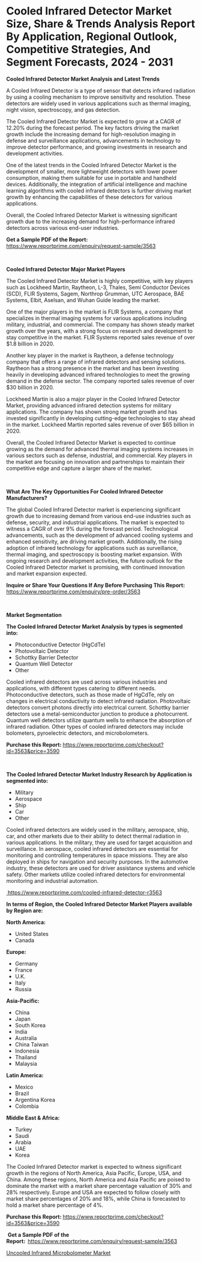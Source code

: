<p><h1>Cooled Infrared Detector Market Size, Share & Trends Analysis Report By Application, Regional Outlook, Competitive Strategies, And Segment Forecasts, 2024 - 2031</h1></p><p><strong>Cooled Infrared Detector Market Analysis and Latest Trends</strong></p>
<p><p>A Cooled Infrared Detector is a type of sensor that detects infrared radiation by using a cooling mechanism to improve sensitivity and resolution. These detectors are widely used in various applications such as thermal imaging, night vision, spectroscopy, and gas detection.</p><p>The Cooled Infrared Detector Market is expected to grow at a CAGR of 12.20% during the forecast period. The key factors driving the market growth include the increasing demand for high-resolution imaging in defense and surveillance applications, advancements in technology to improve detector performance, and growing investments in research and development activities.</p><p>One of the latest trends in the Cooled Infrared Detector Market is the development of smaller, more lightweight detectors with lower power consumption, making them suitable for use in portable and handheld devices. Additionally, the integration of artificial intelligence and machine learning algorithms with cooled infrared detectors is further driving market growth by enhancing the capabilities of these detectors for various applications.</p><p>Overall, the Cooled Infrared Detector Market is witnessing significant growth due to the increasing demand for high-performance infrared detectors across various end-user industries.</p></p>
<p><strong>Get a Sample PDF of the Report:&nbsp;</strong> <a href="https://www.reportprime.com/enquiry/request-sample/3563">https://www.reportprime.com/enquiry/request-sample/3563</a></p>
<p>&nbsp;</p>
<p><strong>Cooled Infrared Detector Major Market Players</strong></p>
<p><p>The Cooled Infrared Detector Market is highly competitive, with key players such as Lockheed Martin, Raytheon, L-3, Thales, Semi Conductor Devices (SCD), FLIR Systems, Sagem, Northrop Grumman, UTC Aerospace, BAE Systems, Elbit, Aselsan, and Wuhan Guide leading the market.</p><p>One of the major players in the market is FLIR Systems, a company that specializes in thermal imaging systems for various applications including military, industrial, and commercial. The company has shown steady market growth over the years, with a strong focus on research and development to stay competitive in the market. FLIR Systems reported sales revenue of over $1.8 billion in 2020.</p><p>Another key player in the market is Raytheon, a defense technology company that offers a range of infrared detectors and sensing solutions. Raytheon has a strong presence in the market and has been investing heavily in developing advanced infrared technologies to meet the growing demand in the defense sector. The company reported sales revenue of over $30 billion in 2020.</p><p>Lockheed Martin is also a major player in the Cooled Infrared Detector Market, providing advanced infrared detection systems for military applications. The company has shown strong market growth and has invested significantly in developing cutting-edge technologies to stay ahead in the market. Lockheed Martin reported sales revenue of over $65 billion in 2020.</p><p>Overall, the Cooled Infrared Detector Market is expected to continue growing as the demand for advanced thermal imaging systems increases in various sectors such as defense, industrial, and commercial. Key players in the market are focusing on innovation and partnerships to maintain their competitive edge and capture a larger share of the market.</p></p>
<p>&nbsp;</p>
<p><strong>What Are The Key Opportunities For Cooled Infrared Detector Manufacturers?</strong></p>
<p><p>The global Cooled Infrared Detector market is experiencing significant growth due to increasing demand from various end-use industries such as defense, security, and industrial applications. The market is expected to witness a CAGR of over 9% during the forecast period. Technological advancements, such as the development of advanced cooling systems and enhanced sensitivity, are driving market growth. Additionally, the rising adoption of infrared technology for applications such as surveillance, thermal imaging, and spectroscopy is boosting market expansion. With ongoing research and development activities, the future outlook for the Cooled Infrared Detector market is promising, with continued innovation and market expansion expected.</p></p>
<p><strong>Inquire or Share Your Questions If Any Before Purchasing This Report:</strong> <a href="https://www.reportprime.com/enquiry/pre-order/3563">https://www.reportprime.com/enquiry/pre-order/3563</a></p>
<p>&nbsp;</p>
<p><strong>Market Segmentation</strong></p>
<p><strong>The Cooled Infrared Detector Market Analysis by types is segmented into:</strong></p>
<p><ul><li>Photoconductive Detector (HgCdTe)</li><li>Photovoltaic Detector</li><li>Schottky Barrier Detector</li><li>Quantum Well Detector</li><li>Other</li></ul></p>
<p><p>Cooled infrared detectors are used across various industries and applications, with different types catering to different needs. Photoconductive detectors, such as those made of HgCdTe, rely on changes in electrical conductivity to detect infrared radiation. Photovoltaic detectors convert photons directly into electrical current. Schottky barrier detectors use a metal-semiconductor junction to produce a photocurrent. Quantum well detectors utilize quantum wells to enhance the absorption of infrared radiation. Other types of cooled infrared detectors may include bolometers, pyroelectric detectors, and microbolometers.</p></p>
<p><strong>Purchase this Report:&nbsp;</strong><a href="https://www.reportprime.com/checkout?id=3563&price=3590">https://www.reportprime.com/checkout?id=3563&price=3590</a></p>
<p>&nbsp;</p>
<p><strong>The Cooled Infrared Detector Market Industry Research by Application is segmented into:</strong></p>
<p><ul><li>Military</li><li>Aerospace</li><li>Ship</li><li>Car</li><li>Other</li></ul></p>
<p><p>Cooled infrared detectors are widely used in the military, aerospace, ship, car, and other markets due to their ability to detect thermal radiation in various applications. In the military, they are used for target acquisition and surveillance. In aerospace, cooled infrared detectors are essential for monitoring and controlling temperatures in space missions. They are also deployed in ships for navigation and security purposes. In the automotive industry, these detectors are used for driver assistance systems and vehicle safety. Other markets utilize cooled infrared detectors for environmental monitoring and industrial automation.</p></p>
<p><a href="https://www.reportprime.com/cooled-infrared-detector-r3563">&nbsp;https://www.reportprime.com/cooled-infrared-detector-r3563</a></p>
<p><strong>In terms of Region, the Cooled Infrared Detector Market Players available by Region are:</strong></p>
<p>
    <p> <strong> North America: </strong>
        <ul>
            <li>United States</li>
            <li>Canada</li>
        </ul>
        </p> 
    <p> <strong> Europe: </strong>
        <ul>
            <li>Germany</li>
            <li>France</li>
            <li>U.K.</li>
            <li>Italy</li>
            <li>Russia</li>
        </ul>
        </p> 
    <p> <strong> Asia-Pacific: </strong>
        <ul>
            <li>China</li>
            <li>Japan</li>
            <li>South Korea</li>
            <li>India</li>
            <li>Australia</li>
            <li>China Taiwan</li>
            <li>Indonesia</li>
            <li>Thailand</li>
            <li>Malaysia</li>
        </ul>
        </p> 
    <p> <strong> Latin America: </strong>
        <ul>
            <li>Mexico</li>
            <li>Brazil</li>
            <li>Argentina Korea</li>
            <li>Colombia</li>
        </ul>
        </p> 
    <p> <strong> Middle East & Africa: </strong>
        <ul>
            <li>Turkey</li>
            <li>Saudi</li>
            <li>Arabia</li>
            <li>UAE</li>
            <li>Korea</li>
        </ul>
    </p>
    </p>
<p><p>The Cooled Infrared Detector market is expected to witness significant growth in the regions of North America, Asia Pacific, Europe, USA, and China. Among these regions, North America and Asia Pacific are poised to dominate the market with a market share percentage valuation of 30% and 28% respectively. Europe and USA are expected to follow closely with market share percentages of 20% and 18%, while China is forecasted to hold a market share percentage of 4%.</p></p>
<p><strong>Purchase this Report: </strong><a href="https://www.reportprime.com/checkout?id=3563&price=3590">https://www.reportprime.com/checkout?id=3563&price=3590</a></p>
<p>&nbsp;<strong>Get a Sample PDF of the Report:&nbsp;&nbsp;</strong><a href="https://www.reportprime.com/enquiry/request-sample/3563">https://www.reportprime.com/enquiry/request-sample/3563</a></p>
<p><strong></strong></p>
<p><p><a href="https://github.com/barbarakss89/Market-Research-Report-List-1/blob/main/uncooled-infrared-microbolometer-market.md">Uncooled Infrared Microbolometer Market</a></p></p>